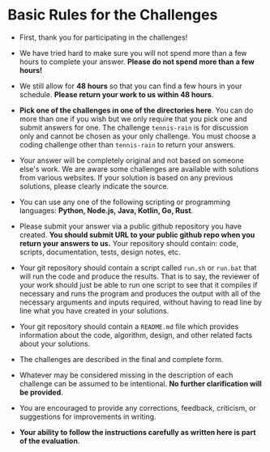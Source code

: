 # Basic Rules for the Challenges 


* First, thank you for participating in the challenges!  

* We have tried hard to make sure you will not spend more than a few
hours to complete your answer.  **Please do not spend more than a few hours!**

* We still allow for **48 hours** so that
you can find a few hours in your schedule. **Please return your work to us within 48 hours**.

* **Pick one of the challenges in one of the directories here**. You can do more than one if you wish but we only require that you pick one and submit answers for one. The challenge `tennis-rain` is for discussion only and cannot be chosen as your only challenge. You must choose a coding challenge other than `tennis-rain` to return your answers.

* Your answer will be completely original and not based on someone else's work. We are aware some challenges are available with
solutions from various websites.  If your solution is based on any previous solutions, please clearly indicate the source.

* You can use any one of the following scripting or programming languages:  **Python, Node.js, Java, Kotlin, Go, Rust**.  

* Please submit your answer via  a public github repository you have created. **You should submit URL to your public github repo when you return your answers to us.**
Your repository should contain: code, scripts, documentation, tests, design notes, etc. 

* Your git repository should contain a script called `run.sh` or `run.bat` that will run the
code and produce the results.  That is to say, the reviewer of your work should just be able to run one script to see that it compiles if necessary 
and runs the program and produces the output with all of the necessary arguments and inputs required, without having to read line by line what you have created in your solutions.

* Your git repository should contain a `README.md` file which provides information about the code, algorithm, design, and other related facts about your solutions.

* The challenges are described in the final and complete form. 

* Whatever may be considered missing in the description of each challenge can be assumed to be intentional.  **No further clarification will be provided**.

* You are encouraged to provide any corrections, feedback, criticism, or suggestions for improvements in writing.

* **Your ability to follow the instructions carefully as written here is part of the evaluation**.
